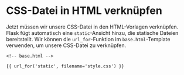# CSS-Datei in HTML verknüpfen

Jetzt müssen wir unsere CSS-Datei in den HTML-Vorlagen verknüpfen. Flask fügt automatisch eine `static`-Ansicht hinzu, die statische Dateien bereitstellt. Wir können die `url_for`-Funktion im `base.html`-Template verwenden, um unsere CSS-Datei zu verknüpfen.

```html+jinja
<!-- base.html -->

{{ url_for('static', filename='style.css') }}
```
